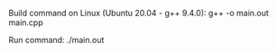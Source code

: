 Build command on Linux (Ubuntu 20.04 - g++ 9.4.0):
    g++ -o main.out main.cpp

Run command:
    ./main.out
